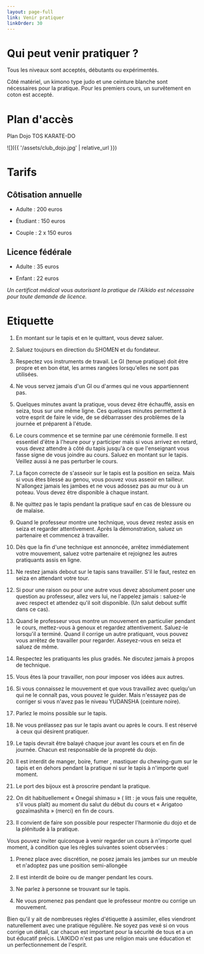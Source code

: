 ```yaml
---
layout: page-full
link: Venir pratiquer
linkOrder: 30
---
```


# Qui peut venir pratiquer ?

Tous les niveaux sont acceptés, débutants ou expérimentés.

Côté matériel, un kimono type judo et une ceinture blanche sont nécessaires pour la pratique. Pour les premiers cours, un survêtement en coton est accepté.

# Plan d'accès

Plan Dojo TOS KARATE-DO

![]({{ '/assets/club_dojo.jpg' | relative_url }})

# Tarifs

## Côtisation annuelle

- Adulte : 200 euros

- Étudiant : 150 euros

- Couple : 2 x 150 euros

## Licence fédérale

- Adulte : 35 euros

- Enfant : 22 euros

<em>Un certificat médical vous autorisant la pratique de l'Aïkido est nécessaire pour toute demande de licence.</em>

# Etiquette 

1. En montant sur le tapis et en le quittant, vous devez saluer.

1. Saluez toujours en direction du SHOMEN et du fondateur.

1. Respectez vos instruments de travail. Le GI (tenue pratique) doit être propre et en bon état, les armes rangées lorsqu'elles ne sont pas utilisées.

1. Ne vous servez jamais d'un GI ou d'armes qui ne vous appartiennent pas.

1. Quelques minutes avant la pratique, vous devez être échauffé, assis en seiza, tous sur une même ligne. Ces quelques minutes permettent à votre esprit de faire le vide, de se débarrasser des problèmes de la journée et préparent à l'étude.

1. Le cours commence et se termine par une cérémonie formelle. Il est essentiel d'être à l'heure pour y participer mais si vous arrivez en retard, vous devez attendre à côté du tapis jusqu'à ce que l'enseignant vous fasse signe de vous joindre au cours. Saluez en montant sur le tapis. Veillez aussi à ne pas perturber le cours.

1. La façon correcte de s'asseoir sur le tapis est la position en seiza. Mais si vous êtes blessé au genou, vous pouvez vous asseoir en tailleur. N'allongez jamais les jambes et ne vous adossez pas au mur ou à un poteau. Vous devez être disponible à chaque instant.

1. Ne quittez pas le tapis pendant la pratique sauf en cas de blessure ou de malaise.

1. Quand le professeur montre une technique, vous devez restez assis en seiza et regarder attentivement. Après la démonstration, saluez un partenaire et commencez à travailler.

1. Dès que la fin d'une technique est annoncée, arrêtez immédiatement votre mouvement, saluez votre partenaire et rejoignez les autres pratiquants assis en ligne.

1. Ne restez jamais debout sur le tapis sans travailler. S'il le faut, restez en seiza en attendant votre tour.

1. Si pour une raison ou pour une autre vous devez absolument poser une question au professeur, allez vers lui, ne l'appelez jamais : saluez-le avec respect et attendez qu'il soit disponible. (Un salut debout suffit dans ce cas).

1. Quand le professeur vous montre un mouvement en particulier pendant le cours, mettez-vous à genoux et regardez attentivement. Saluez-le lorsqu'il a terminé. Quand il corrige un autre pratiquant, vous pouvez vous arrêtez de travailler pour regarder. Asseyez-vous en seiza et saluez de même.

1. Respectez les pratiquants les plus gradés. Ne discutez jamais à propos de technique.

1. Vous êtes là pour travailler, non pour imposer vos idées aux autres.

1. Si vous connaissez le mouvement et que vous travaillez avec quelqu'un qui ne le connaît pas, vous pouvez le guider. Mais n'essayez pas de corriger si vous n'avez pas le niveau YUDANSHA (ceinture noire).

1. Parlez le moins possible sur le tapis.

1. Ne vous prélassez pas sur le tapis avant ou après le cours. Il est réservé à ceux qui désirent pratiquer.

1. Le tapis devrait être balayé chaque jour avant les cours et en fin de journée. Chacun est responsable de la propreté du dojo.

1. Il est interdit de manger, boire, fumer , mastiquer du chewing-gum sur le tapis et en dehors pendant la pratique ni sur le tapis à n'importe quel moment.

1. Le port des bijoux est à proscrire pendant la pratique.

1. On dit habituellement « Onegaï shimasu » ( litt : je vous fais une requête, s'il vous plaît) au moment du salut du début du cours et « Arigatoo gozaïmashita » (merci) en fin de cours.

1. Il convient de faire son possible pour respecter l'harmonie du dojo et de la plénitude à la pratique.

Vous pouvez inviter quiconque à venir regarder un cours à n'importe quel moment, à condition que les règles suivantes soient observées :

1. Prenez place avec discrétion, ne posez jamais les jambes sur un meuble et n'adoptez pas une position semi-allongée

1. Il est interdit de boire ou de manger pendant les cours.

1. Ne parlez à personne se trouvant sur le tapis.

1. Ne vous promenez pas pendant que le professeur montre ou corrige un mouvement.

Bien qu'il y ait de nombreuses règles d'étiquette à assimiler, elles viendront naturellement avec une pratique régulière. Ne soyez pas vexé si on vous corrige un détail, car chacun est important pour la sécurité de tous et a un but  éducatif précis. L'AIKIDO n'est pas une religion mais une éducation et un perfectionnement de l'esprit.
